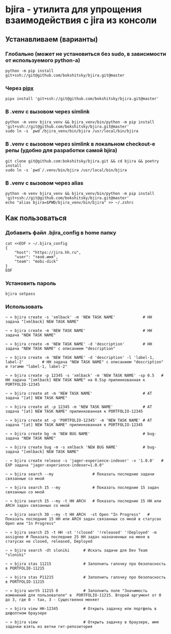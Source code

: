 
# bjira - утилита для упрощения взаимодействия с jira из консоли

## Устанавливаем (варианты)

### Глобально (может не установиться без sudo, в зависимости от используемого python-а)

```shell
python -m pip install git+ssh://git@github.com/bokshitsky/bjira.git@master
```

### Через [pipx](https://github.com/pypa/pipx)

```shell
pipx install 'git+ssh://git@github.com/bokshitsky/bjira.git@master'
```

### В .venv с вызовом через simlink

```shell
python -m venv bjira_venv && bjira_venv/bin/python -m pip install 'git+ssh://git@github.com/bokshitsky/bjira.git@master'
sudo ln -s `pwd`/bjira_venv/bin/bjira /usr/local/bin/bjira
```

### В .venv с вызовом через simlink в локальном checkout-е репы (удобно для разработки самой bjira)

```shell
git clone git@github.com:bokshitsky/bjira.git && cd bjira && poetry install
sudo ln -s `pwd`/.venv/bin/bjira /usr/local/bin/bjira
```

### В .venv с вызовом через alias

```shell
python -m venv bjira_venv && bjira_venv/bin/python -m pip install 'git+ssh://git@github.com/bokshitsky/bjira.git@master'
echo "alias bjira=$PWD/bjira_venv/bin/bjira" >> ~/.zshrc
```

## Как пользоваться

### Добавить файл .bjira_config в home папку

```shell script
cat <<EOF > ~/.bjira_config
{
    "host": "https://jira.hh.ru",
    "user": "твоё.имя",
    "team": "mobi-dick"
}
EOF
```

### Установить пароль

```shell script
bjira setpass
```

### Использовать

```shell script
~ » bjira create -s 'xmlback' -m 'NEW TASK NAME'            # HH задача "[xmlback] NEW TASK NAME"

~ » bjira create -m 'NEW TASK NAME'                         # HH задача "NEW TASK NAME"

~ » bjira create -m 'NEW TASK NAME' -d 'description'        # HH задача "NEW TASK NAME" с описанием "description"

~ » bjira create -m 'NEW TASK NAME' -d 'description' -l 'label-1, label-2'        # HH задача "NEW TASK NAME" с описанием "description" и тэгами "label-1, label-2"

~ » bjira create -p 12345 -s 'xmlback' -m 'NEW TASK NAME' -sp 0.5   # HH задача "[xmlback] NEW TASK NAME" на 0.5sp прилинкованная к PORTFOLIO-12345

~ » bjira create at -m 'NEW TASK NAME'                      # AT задача "[at] NEW TASK NAME"

~ » bjira create at -p 12345 -m 'NEW TASK NAME'             # AT задача "[at] NEW TASK NAME" прилинкованная к PORTFOLIO-12345

~ » bjira create at -p 'PORTFOLIO-12345' -m 'NEW TASK NAME' # AT задача "[at] NEW TASK NAME" прилинкованная к PORTFOLIO-12345

~ » bjira create bg -m 'NEW BUG NAME'                       # bug-задача "NEW TASK NAME"

~ » bjira create bug -m -s xmlback 'NEW BUG NAME'           # bug-задача "[xmlback] NEW TASK NAME"

- » bjira create release -s 'jager-experience-indexer' -v '1.0.0'   # EXP задача "jager-experience-indexer=1.0.0"

~ » bjira search --my                 # Показать последние задачи связанные со мной

~ » bjira search 15 --my              # Показать последние 15 задач связанных со мной

~ » bjira search 15 --my -t HH ARCH   # Показать последние 15 HH или ARCH задач связанных со мной

~ » bjira search 30 --my -t HH ARCH  -st Open "In Progress"   # Показать последние 15 HH или ARCH задач связанных со мной в статусах Open или "In Progress"

~ » bjira search 25 -t HH -st '!closed' '!released' '!Deployed' -m assignee # Показать последние 25 HH задач назначенных на меня в статусах не closed, released, Deployed

~ » bjira search -dt sloniki      # Искать задачи для Dev Team "sloniki"

~ » bjira stas 11215              # Заполнить галочку про безопасность в PORTFOLIO-11215

~ » bjira stas P11215             # Заполнить галочку про безопасность в PORTFOLIO-11215

~ » bjira worth 11215 0           # Заполнить поле "Значимость изменений для пользователя" в  PORTFOLIO-11215. Второй аргумент от 0 до 3, где 0 - tax, 3 - Существенно меняет

~ » bjira view HH-12345           # Открыть задачку или портфель в дефолтном браузере

~ » bjira view                    # Открыть задачку в браузере, имя задачки взять из ветки гит-репозитория

```
